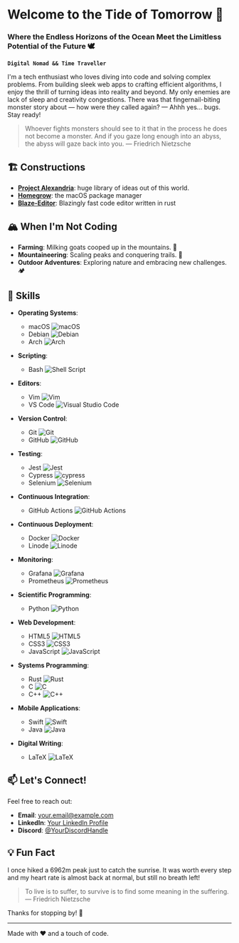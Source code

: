 # Welcome to the Tide of Tomorrow 🌊
### Where the Endless Horizons of the Ocean Meet the Limitless Potential of the Future 🕊️

**`Digital Nomad && Time Traveller`**

I'm a tech enthusiast who loves diving into code and solving complex problems. From building sleek web apps to crafting efficient algorithms, I enjoy the thrill of turning ideas into reality and beyond. My only enemies are lack of sleep and creativity congestions. There was that fingernail-biting monster story about — how were they called again? — Ahhh yes... bugs. Stay ready!

> Whoever fights monsters should see to it that in the process he does not become a monster.
> And if you gaze long enough into an abyss, the abyss will gaze back into you.
> — Friedrich Nietzsche

## 🏗️ Constructions
- **[Project Alexandria](https://github.com/Sharko64/Project-Alexandria)**: huge library of ideas out of this world.
- **[Homegrow](https://github.com/Sharko64/Homegrow)**: the macOS package manager
- **[Blaze-Editor](https://github.com/Sharko64/Blaze-Editor)**: Blazingly fast code editor written in rust

## 🏔️ When I'm Not Coding
- **Farming**: Milking goats cooped up in the mountains. 🐐
- **Mountaineering**: Scaling peaks and conquering trails. 🧌
- **Outdoor Adventures**: Exploring nature and embracing new challenges. 🏕️

## 🍳 Skills
- **Operating Systems**:
  - macOS ![macOS](https://img.shields.io/badge/mac%20os-000000?style=for-the-badge&logo=macos&logoColor=F0F0F0)
  - Debian ![Debian](https://img.shields.io/badge/Debian-D70A53?style=for-the-badge&logo=debian&logoColor=white)
  - Arch ![Arch](https://img.shields.io/badge/Arch%20Linux-1793D1?logo=arch-linux&logoColor=fff&style=for-the-badge)
 
- **Scripting**:
  - Bash ![Shell Script](https://img.shields.io/badge/shell_script-%23121011.svg?style=for-the-badge&logo=gnu-bash&logoColor=white)

- **Editors**:
  - Vim ![Vim](https://img.shields.io/badge/VIM-%2311AB00.svg?style=for-the-badge&logo=vim&logoColor=white)
  - VS Code ![Visual Studio Code](https://img.shields.io/badge/Visual%20Studio%20Code-0078d7.svg?style=for-the-badge&logo=visual-studio-code&logoColor=white)
 
- **Version Control**:
  - Git ![Git](https://img.shields.io/badge/git-%23F05033.svg?style=for-the-badge&logo=git&logoColor=white)
  - GitHub ![GitHub](https://img.shields.io/badge/github-%23121011.svg?style=for-the-badge&logo=github&logoColor=white)
 
- **Testing**:
  - Jest ![Jest](https://img.shields.io/badge/-jest-%23C21325?style=for-the-badge&logo=jest&logoColor=white)
  - Cypress ![cypress](https://img.shields.io/badge/-cypress-%23E5E5E5?style=for-the-badge&logo=cypress&logoColor=058a5e)
  - Selenium ![Selenium](https://img.shields.io/badge/-selenium-%43B02A?style=for-the-badge&logo=selenium&logoColor=white)

- **Continuous Integration**:
  - GitHub Actions ![GitHub Actions](https://img.shields.io/badge/github%20actions-%232671E5.svg?style=for-the-badge&logo=githubactions&logoColor=white)
  
- **Continuous Deployment**:
  - Docker ![Docker](https://img.shields.io/badge/docker-%230db7ed.svg?style=for-the-badge&logo=docker&logoColor=white)
  - Linode ![Linode](https://img.shields.io/badge/linode-00A95C?style=for-the-badge&logo=linode&logoColor=white)
 
- **Monitoring**:
  - Grafana ![Grafana](https://img.shields.io/badge/grafana-%23F46800.svg?style=for-the-badge&logo=grafana&logoColor=white)
  - Prometheus ![Prometheus](https://img.shields.io/badge/Prometheus-E6522C?style=for-the-badge&logo=Prometheus&logoColor=white)

- **Scientific Programming**:
  - Python ![Python](https://img.shields.io/badge/python-3670A0?style=for-the-badge&logo=python&logoColor=ffdd54)

- **Web Development**:
  - HTML5 ![HTML5](https://img.shields.io/badge/html5-%23E34F26.svg?style=for-the-badge&logo=html5&logoColor=white)
  - CSS3 ![CSS3](https://img.shields.io/badge/css3-%231572B6.svg?style=for-the-badge&logo=css3&logoColor=white)
  - JavaScript ![JavaScript](https://img.shields.io/badge/javascript-%23323330.svg?style=for-the-badge&logo=javascript&logoColor=%23F7DF1E)
 
- **Systems Programming**:
  - Rust ![Rust](https://img.shields.io/badge/rust-%23000000.svg?style=for-the-badge&logo=rust&logoColor=white)
  - C ![C](https://img.shields.io/badge/c-%2300599C.svg?style=for-the-badge&logo=c&logoColor=white)
  - C++ ![C++](https://img.shields.io/badge/c++-%2300599C.svg?style=for-the-badge&logo=c%2B%2B&logoColor=white)
  
- **Mobile Applications**:
  - Swift ![Swift](https://img.shields.io/badge/swift-F54A2A?style=for-the-badge&logo=swift&logoColor=white)
  - Java ![Java](https://img.shields.io/badge/java-%23ED8B00.svg?style=for-the-badge&logo=openjdk&logoColor=white)
 
- **Digital Writing**:
  - LaTeX ![LaTeX](https://img.shields.io/badge/latex-%23008080.svg?style=for-the-badge&logo=latex&logoColor=white)

## 📫 Let's Connect!
Feel free to reach out:
- **Email**: [your.email@example.com](mailto:your.email@example.com)
- **LinkedIn**: [Your LinkedIn Profile](#)
- **Discord**: [@YourDiscordHandle](#)

## 💡 Fun Fact
I once hiked a 6962m peak just to catch the sunrise. It was worth every step and my heart rate is almost back at normal, but still no breath left!

> To live is to suffer, to survive is to find some meaning in the suffering.
> — Friedrich Nietzsche

Thanks for stopping by! 🚀

---

Made with ❤️ and a touch of code.
